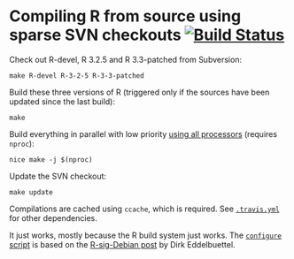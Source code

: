 # Compiling R from source using sparse SVN checkouts [![Build Status](https://travis-ci.org/krlmlr/r-svn.svg?branch=master)](https://travis-ci.org/krlmlr/r-svn)

Check out R-devel, R 3.2.5 and R 3.3-patched from Subversion:

```
make R-devel R-3-2-5 R-3-3-patched
```

Build these three versions of R (triggered only if the sources have been updated since the last build):

```
make
```

Build everything in parallel with low priority [using all processors](http://stackoverflow.com/a/10945430/946850) (requires `nproc`):

```
nice make -j $(nproc)
```

Update the SVN checkout:

```
make update
```

Compilations are cached using `ccache`, which is required. See [`.travis.yml`](.travis.yml) for other dependencies.

It just works, mostly because the R build system just works.  The [`configure` script](configure) is based on the [R-sig-Debian post](https://stat.ethz.ch/pipermail/r-sig-debian/2012-August/001935.html) by Dirk Eddelbuettel.
